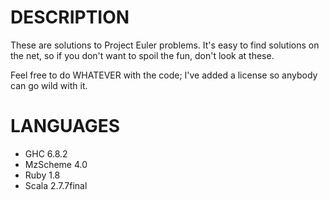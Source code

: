 DESCRIPTION
===========
These are solutions to Project Euler problems.  It's easy to find solutions on the
net, so if you don't want to spoil the fun, don't look at these.

Feel free to do WHATEVER with the code; I've added a license so anybody can go wild
with it.

LANGUAGES
=========
* GHC 6.8.2
* MzScheme 4.0
* Ruby 1.8
* Scala 2.7.7final
